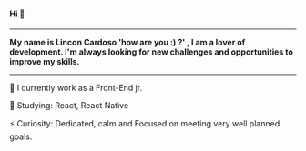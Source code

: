 #### Hi  👋
______________________________________________________

**My name is Lincon Cardoso 'how are you :) ?' , I am a lover of development. I'm always looking for new challenges and opportunities to improve my skills.**

______________________________________________________

🔭 I currently work as a Front-End jr.

🌱 Studying: React, React Native

 ⚡ Curiosity: Dedicated, calm and Focused on meeting very well planned goals.
